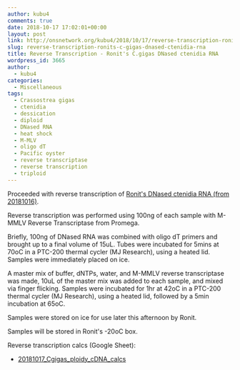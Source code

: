 ```yaml
---
author: kubu4
comments: true
date: 2018-10-17 17:02:01+00:00
layout: post
link: http://onsnetwork.org/kubu4/2018/10/17/reverse-transcription-ronits-c-gigas-dnased-ctenidia-rna/
slug: reverse-transcription-ronits-c-gigas-dnased-ctenidia-rna
title: Reverse Transcription - Ronit's C.gigas DNased ctenidia RNA
wordpress_id: 3665
author:
  - kubu4
categories:
  - Miscellaneous
tags:
  - Crassostrea gigas
  - ctenidia
  - dessication
  - diploid
  - DNased RNA
  - heat shock
  - M-MLV
  - oligo dT
  - Pacific oyster
  - reverse transcriptase
  - reverse transcription
  - triploid
---
```


Proceeded with reverse transcription of [Ronit's DNased ctenidia RNA (from 20181016)](http://onsnetwork.org/kubu4/2018/10/16/dnase-treatment-ronits-c-gigas-ploiyddessication-ctenidia-rna/).

Reverse transcription was performed using 100ng of each sample with M-MMLV Reverse Transcriptase from Promega.

Briefly, 100ng of DNased RNA was combined with oligo dT primers and brought up to a final volume of 15uL. Tubes were incubated for 5mins at 70oC in a PTC-200 thermal cycler (MJ Research), using a heated lid. Samples were immediately placed on ice.

A master mix of buffer, dNTPs, water, and M-MMLV reverse transcriptase was made, 10uL of the master mix was added to each sample, and mixed via finger flicking. Samples were incubated for 1hr at 42oC in a PTC-200 thermal cycler (MJ Research), using a heated lid, followed by a 5min incubation at 65oC.

Samples were stored on ice for use later this afternoon by Ronit.

Samples will be stored in Ronit's -20oC box.

Reverse transcription calcs (Google Sheet):





  * [20181017_Cgigas_ploidy_cDNA_calcs](https://docs.google.com/spreadsheets/d/12FNjWTYBOL44NqTkMhJXyAHbIA7dngZhoaswqF0aaAk/edit?usp=sharing)


